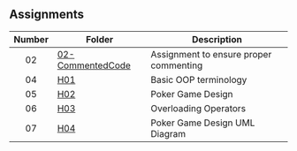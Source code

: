## Assignments

| Number | Folder | Description |
| :----: | ------ | ----------- |
|   02  |[02-CommentedCode](https://github.com/chrisganthony/2143-OOP-Anthony/tree/master/Assignments/02-CommentedCode)    |  Assignment to ensure proper commenting  |
|   04  |[H01](https://github.com/chrisganthony/2143-OOP-Anthony/tree/master/Assignments/H01)    | Basic OOP terminology |
|   05  |[H02](https://github.com/chrisganthony/2143-OOP-Anthony/tree/master/Assignments/H02)    | Poker Game Design|
|   06  |[H03](https://github.com/chrisganthony/2143-OOP-Anthony/tree/master/Assignments/H03)    | Overloading Operators|
|   07  |[H04](https://github.com/chrisganthony/2143-OOP-Anthony/tree/master/Assignments/H04)    | Poker Game Design UML Diagram|
